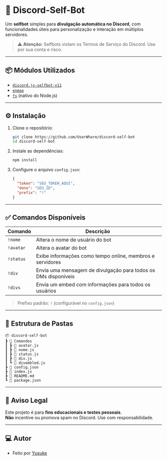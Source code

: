 # 🤖 Discord-Self-Bot

Um **selfbot** simples para **divulgação automática no Discord**, com funcionalidades úteis para personalização e interação em múltiplos servidores.

> ⚠️ **Atenção:** Selfbots violam os Termos de Serviço do Discord. Use por sua conta e risco.

---

## 📦 Módulos Utilizados

- [`discord.js-selfbot-v11`](https://www.npmjs.com/package/discord.js-selfbot-v11)
- [`enmap`](https://www.npmjs.com/package/enmap)
- [`fs`](https://nodejs.org/api/fs.html) (nativo do Node.js)

---

## ⚙️ Instalação

1. Clone o repositório:
   ```bash
   git clone https://github.com/UserWhare/discord-self-bot
   cd discord-self-bot
   ```

2. Instale as dependências:
   ```bash
   npm install
   ```

3. Configure o arquivo `config.json`:
   ```json
   {
     "token": "SEU_TOKEN_AQUI",
     "dono": "SEU_ID",
     "prefix": "!"
   }
   ```

---

## ✅ Comandos Disponíveis

| Comando     | Descrição                                                         |
|-------------|-------------------------------------------------------------------|
| `!nome`     | Altera o nome de usuário do bot                                   |
| `!avatar`   | Altera o avatar do bot                                            |
| `!status`   | Exibe informações como tempo online, membros e servidores         |
| `!div`      | Envia uma mensagem de divulgação para todos os DMs disponíveis    |
| `!divs`     | Envia um embed com informações para todos os usuários             |

> Prefixo padrão: `!` (configurável no `config.json`)

---

## 📂 Estrutura de Pastas

```
📦 discord-self-bot
┣ 📂 Comandos
┃ ┣ 📜 avatar.js
┃ ┣ 📜 nome.js
┃ ┣ 📜 status.js
┃ ┣ 📜 div.js
┃ ┗ 📜 divembled.js
┣ 📜 config.json
┣ 📜 index.js
┣ 📜 README.md
┗ 📜 package.json
```

---

## 🔐 Aviso Legal

Este projeto é para **fins educacionais e testes pessoais**.  
**Não** incentive ou promova spam no Discord. Use com responsabilidade.

---

## 💻 Autor

- Feito por [Yusuke](https://github.com/UserWhare)
